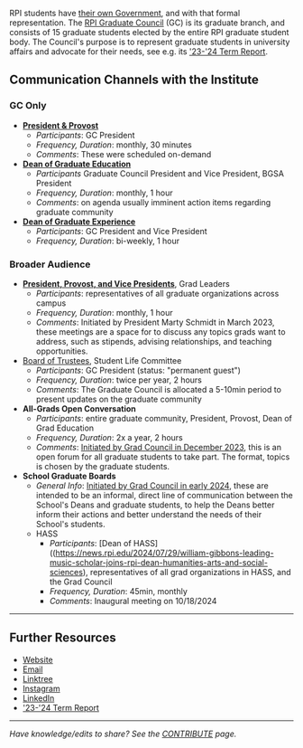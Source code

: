 RPI students have [their own Government](https://sites.google.com/view/rpistugov/home), and with that formal representation. The [RPI Graduate Council](https://sites.google.com/view/rpistugov/graduate-council) (GC) is its graduate branch, and consists of 15 graduate students elected by the entire RPI graduate student body. The Council's purpose is to represent graduate students in university affairs and advocate for their needs, see e.g. its ['23-'24 Term Report](https://rpi.box.com/v/GC-Term-Report-2023-24).


## Communication Channels with the Institute

### GC Only
- [**President & Provost**](Important%20Offices.md##Important%20People%20on%20Campus)
	- _Participants_: GC President
	- _Frequency, Duration_: monthly, 30 minutes
	- _Comments_: These were scheduled on-demand
- **[Dean of Graduate Education](Important%20Offices.md##Important%20People%20on%20Campus)**
	- _Participants_ Graduate Council President and Vice President, BGSA President
	- _Frequency, Duration_: monthly, 1 hour
	- _Comments_: on agenda usually imminent action items regarding graduate community
- **[Dean of Graduate Experience](Important%20Offices.md##Important%20People%20on%20Campus)**
	- _Participants_: GC President and Vice President
	- _Frequency, Duration_: bi-weekly, 1 hour

### Broader Audience
- **[President, Provost, and Vice Presidents](Important%20Offices.md##Important%20People%20on%20Campus)**, Grad Leaders
	- _Participants_: representatives of all graduate organizations across campus
	- _Frequency, Duration_: monthly, 1 hour
	- _Comments_: Initiated by President Marty Schmidt in March 2023, these meetings are a space for to discuss any topics grads want to address, such as stipends, advising relationships, and teaching opportunities.
- [Board of Trustees](Important%20Offices.md##Important%20People%20on%20Campus), Student Life Committee
	- _Participants_: GC President (status: "permanent guest")
	- _Frequency, Duration_: twice per year, 2 hours
	- _Comments_: The Graduate Council is allocated a 5-10min period to present updates on the graduate community
- **All-Grads Open Conversation**
	- _Participants_: entire graduate community, President, Provost, Dean of Grad Education
	- _Frequency, Duration_: 2x a year, 2 hours
	- _Comments_: [Initiated by Grad Council in December 2023](https://rpi.box.com/v/GC-Term-Report-2023-24), this is an open forum for all graduate students to take part. The format, topics is chosen by the graduate students.
- **School Graduate Boards**
	- _General Info_: [Initiated by Grad Council in early 2024](https://rpi.box.com/v/GC-Term-Report-2023-24), these are intended to be an informal, direct line of communication between the School's Deans and graduate students, to help the Deans better inform their actions and better understand the needs of their School's students.
	- HASS
		- _Participants_: [Dean of HASS]((https://news.rpi.edu/2024/07/29/william-gibbons-leading-music-scholar-joins-rpi-dean-humanities-arts-and-social-sciences), representatives of all grad organizations in HASS, and the Grad Council 
		- _Frequency, Duration_: 45min, monthly
		- _Comments_: Inaugural meeting on 10/18/2024


---
## Further Resources
- [Website](https://sites.google.com/view/rpistugov/graduate-council)
- [Email](mailto:grad-council@rpi.edu)
- [Linktree](https://linktr.ee/rpi.graduate.council)
- [Instagram](https://www.instagram.com/rpi.graduate.council/)
- [LinkedIn](https://www.linkedin.com/company/rpi-graduate-council/)
-  ['23-'24 Term Report](https://rpi.box.com/v/GC-Term-Report-2023-24)


---
_Have knowledge/edits to share? See the [CONTRIBUTE](../../CONTRIBUTE.md) page._
